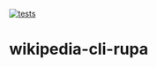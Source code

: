 [![tests](https://github.com/rdturbo/wikipedia-cli-rupa/workflows/tests/badge.svg)](https://github.com/rdturbo/wikipedia-cli-rupa/actions?workflow=tests)

# wikipedia-cli-rupa
